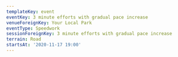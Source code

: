 ```yaml
---
templateKey: event
eventKey: 3 minute efforts with gradual pace increase
venueForeignKey: Your Local Park
eventType: Speedwork
sessionForeignKey: 3 minute efforts with gradual pace increase
terrain: Road
startsAt: '2020-11-17 19:00'
---
```

